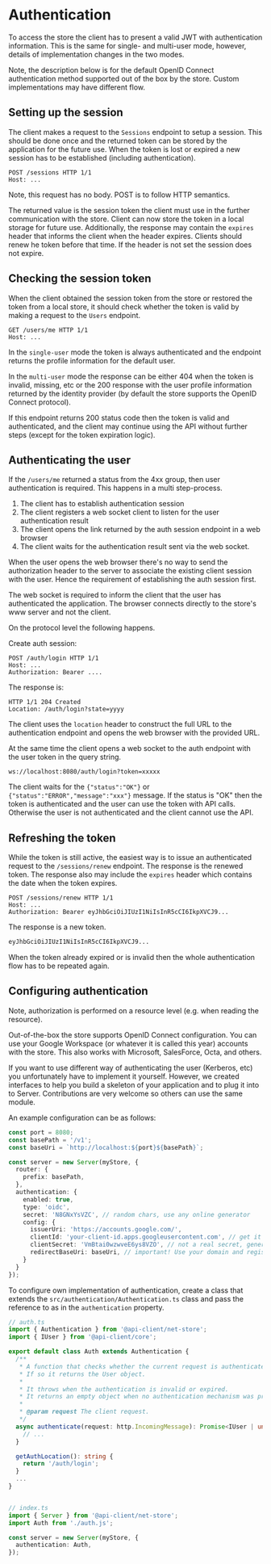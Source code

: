 # Authentication

To access the store the client has to present a valid JWT with authentication information. This is the same for single- and multi-user mode, however, details of implementation changes in the two modes.

Note, the description below is for the default OpenID Connect authentication method supported out of the box by the store. Custom implementations may have different flow.

## Setting up the session

The client makes a request to the `Sessions` endpoint to setup a session. This should be done once and the returned token can be stored by the application for the future use. When the token is lost or expired a new session has to be established (including authentication).

```http
POST /sessions HTTP 1/1
Host: ...

```

Note, this request has no body. POST is to follow HTTP semantics.

The returned value is the session token the client must use in the further communication with the store.
Client can now store the token in a local storage for future use.
Additionally, the response may contain the `expires` header that informs the client when the header expires. Clients should renew he token before that time. If the header is not set the session does not expire.

## Checking the session token

When the client obtained the session token from the store or restored the token from a local store, it should check whether the token is valid by making a request to the `Users` endpoint.

```http
GET /users/me HTTP 1/1
Host: ...

```

In the `single-user` mode the token is always authenticated and the endpoint returns the profile information for the default user.

In the `multi-user` mode the response can be either 404 when the token is invalid, missing, etc or the 200 response with the user profile information returned by the identity provider (by default the store supports the OpenID Connect protocol).

If this endpoint returns 200 status code then the token is valid and authenticated, and the client may continue using the API without further steps (except for the token expiration logic).

## Authenticating the user

If the `/users/me` returned a status from the 4xx group, then user authentication is required.
This happens in a multi step-process.

1. The client has to establish authentication session
1. The client registers a web socket client to listen for the user authentication result
1. The client opens the link returned by the auth session endpoint in a web browser
1. The client waits for the authentication result sent via the web socket.

When the user opens the web browser there's no way to send the authorization header to the server to associate the existing client session with the user. Hence the requirement of establishing the auth session first.

The web socket is required to inform the client that the user has authenticated the application. The browser connects directly to the store's www server and not the client.

On the protocol level the following happens.

Create auth session:

```http
POST /auth/login HTTP 1/1
Host: ...
Authorization: Bearer ....

```

The response is:

```http
HTTP 1/1 204 Created
Location: /auth/login?state=yyyy
```

The client uses the `location` header to construct the full URL to the authentication endpoint and opens the web browser with the provided URL.

At the same time the client opens a web socket to the auth endpoint with the user token in the query string.

```http
ws://localhost:8080/auth/login?token=xxxxx
```

The client waits for the `{"status":"OK"}` or `{"status":"ERROR","message":"xxx"}` message. If the status is "OK" then the token is authenticated and the user can use the token with API calls. Otherwise the user is not authenticated and the client cannot use the API.

## Refreshing the token

While the token is still active, the easiest way is to issue an authenticated request to the `/sessions/renew` endpoint. The response is the renewed token. The response also may include the `expires` header which contains
the date when the token expires.

```http
POST /sessions/renew HTTP 1/1
Host: ...
Authorization: Bearer eyJhbGciOiJIUzI1NiIsInR5cCI6IkpXVCJ9...

```

The response is a new token.

```sh
eyJhbGciOiJIUzI1NiIsInR5cCI6IkpXVCJ9...
```

When the token already expired or is invalid then the whole authentication flow has to be repeated again.

## Configuring authentication

Note, authorization is performed on a resource level (e.g. when reading the resource).

Out-of-the-box the store supports OpenID Connect configuration. You can use your Google Workspace (or whatever it is called this year) accounts with the store. This also works with Microsoft, SalesForce, Octa, and others.

If you want to use different way of authenticating the user (Kerberos, etc) you unfortunately have to implement it yourself. However, we created interfaces to help you build a skeleton of your application and to plug it into to Server. Contributions are very welcome so others can use the same module.

An example configuration can be as follows:

```typescript
const port = 8080;
const basePath = '/v1';
const baseUri = `http://localhost:${port}${basePath}`;

const server = new Server(myStore, {
  router: {
    prefix: basePath,
  },
  authentication: {
    enabled: true,
    type: 'oidc',
    secret: 'N8GNxYsVZC', // random chars, use any online generator
    config: {
      issuerUri: 'https://accounts.google.com/',
      clientId: 'your-client-id.apps.googleusercontent.com', // get it from the Google Cloud Console
      clientSecret: 'VmBtai0wzwveE6ys8VZO', // not a real secret, generated random chars.
      redirectBaseUri: baseUri, // important! Use your domain and register it with Google Cloud Console as the redirect URL as baseUri + '/auth/callback'
    }
  }
});
```

To configure own implementation of authentication, create a class that extends the `src/authentication/Authentication.ts` class and pass the reference to as in the `authentication` property.

```typescript
// auth.ts
import { Authentication } from '@api-client/net-store';
import { IUser } from '@api-client/core';

export default class Auth extends Authentication {
  /**
   * A function that checks whether the current request is authenticated.
   * If so it returns the User object.
   * 
   * It throws when the authentication is invalid or expired.
   * It returns an empty object when no authentication mechanism was provided.
   * 
   * @param request The client request.
   */
  async authenticate(request: http.IncomingMessage): Promise<IUser | undefined> {
    // ...
  }

  getAuthLocation(): string {
    return '/auth/login';
  }
  ...
}


// index.ts
import { Server } from '@api-client/net-store';
import Auth from './auth.js';

const server = new Server(myStore, {
  authentication: Auth,
});
```
